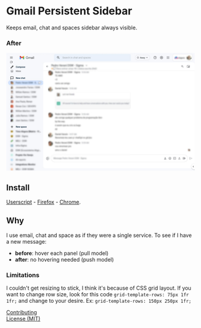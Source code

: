 # Gmail Persistent Sidebar
Keeps email, chat and spaces sidebar always visible.

### After
![After](media/after.jpg)

## Install
[Userscript][1] - [Firefox][2] - [Chrome][3].

## Why
<!-- Focus on explaining what the item does and why users should install it -->
I use email, chat and space as if they were a single service. To see if I have a new message:
- **before**: hover each panel (pull model)
- **after**: no hovering needed (push model)

### Limitations
I couldn't get resizing to stick, I think it's because of CSS grid layout. If you want to change row size, look for this code `grid-template-rows: 75px 1fr 1fr;` and change to your desire. Ex: `grid-template-rows: 150px 250px 1fr;`

[Contributing](https://github.com/icetbr/my-projects/blob/main/CONTRIBUTING.md)\
[License (MIT)](https://choosealicense.com/licenses/mit/)

[1]: https://openuserjs.org/scripts/icetbr/Gmail_Persistent_Sidebar
[2]: https://addons.mozilla.org/en-US/firefox/addon/gmail-persistent-sidebar/
[3]: https://chrome.google.com/webstore/detail/gmail-persistent-sidebar/jdlfdphbmmhnomfohebjninafjnpbmmm

